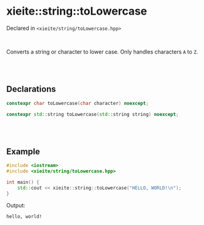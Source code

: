 # xieite::string::toLowercase
Declared in `<xieite/string/toLowercase.hpp>`

<br/>

Converts a string or character to lower case. Only handles characters `A` to `Z`.

<br/><br/>

## Declarations
```cpp
constexpr char toLowercase(char character) noexcept;
```
```cpp
constexpr std::string toLowercase(std::string string) noexcept;
```

<br/><br/>

## Example
```cpp
#include <iostream>
#include <xieite/string/toLowercase.hpp>

int main() {
	std::cout << xieite::string::toLowercase("HELLO, WORLD!\n");
}
```
Output:
```
hello, world!
```
